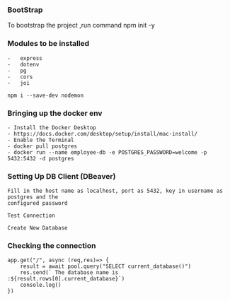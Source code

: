 ### BootStrap

To bootstrap the project ,run command npm init -y

### Modules to be installed

    -   express
    -   dotenv
    -   pg
    -   cors
    -   joi 

    npm i --save-dev nodemon


### Bringing up the docker env

    - Install the Docker Desktop
    - https://docs.docker.com/desktop/setup/install/mac-install/
    - Enable the Terminal
    - docker pull postgres
    - docker run --name employee-db -e POSTGRES_PASSWORD=welcome -p 5432:5432 -d postgres


### Setting Up DB Client (DBeaver)

    Fill in the host name as localhost, port as 5432, key in username as postgres and the 
    configured password

    Test Connection

    Create New Database


### Checking the connection

    app.get("/", async (req,res)=> {
        result = await pool.query("SELECT current_database()")
        res.send(` The database name is :${result.rows[0].current_database}`)
        console.log()
    })